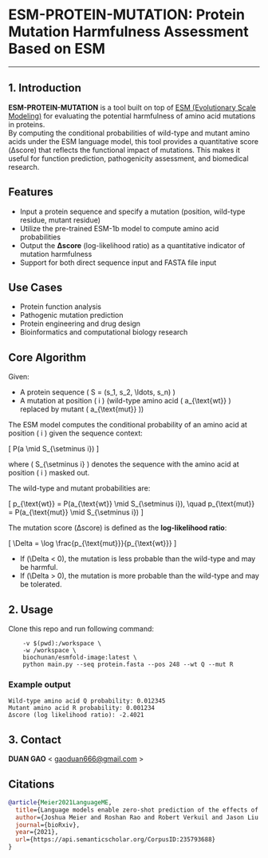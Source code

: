 # ESM-PROTEIN-MUTATION: Protein Mutation Harmfulness Assessment Based on ESM
-----------------------------------------------------------------

## 1. Introduction
**ESM-PROTEIN-MUTATION** is a tool built on top of [ESM (Evolutionary Scale Modeling)](https://github.com/facebookresearch/esm) for evaluating the potential harmfulness of amino acid mutations in proteins.  
By computing the conditional probabilities of wild-type and mutant amino acids under the ESM language model, this tool provides a quantitative score (Δscore) that reflects the functional impact of mutations. This makes it useful for function prediction, pathogenicity assessment, and biomedical research.

## Features
- Input a protein sequence and specify a mutation (position, wild-type residue, mutant residue)  
- Utilize the pre-trained ESM-1b model to compute amino acid probabilities  
- Output the **Δscore** (log-likelihood ratio) as a quantitative indicator of mutation harmfulness  
- Support for both direct sequence input and FASTA file input  

## Use Cases
- Protein function analysis  
- Pathogenic mutation prediction  
- Protein engineering and drug design  
- Bioinformatics and computational biology research  

## Core Algorithm

Given:
- A protein sequence \( S = (s_1, s_2, \ldots, s_n) \)  
- A mutation at position \( i \) (wild-type amino acid \( a_{\text{wt}} \) replaced by mutant \( a_{\text{mut}} \))  

The ESM model computes the conditional probability of an amino acid at position \( i \) given the sequence context:

\[
P(a \mid S_{\setminus i})
\]

where \( S_{\setminus i} \) denotes the sequence with the amino acid at position \( i \) masked out.  

The wild-type and mutant probabilities are:

\[
p_{\text{wt}} = P(a_{\text{wt}} \mid S_{\setminus i}), 
\quad
p_{\text{mut}} = P(a_{\text{mut}} \mid S_{\setminus i})
\]

The mutation score (Δscore) is defined as the **log-likelihood ratio**:

\[
\Delta = \log \frac{p_{\text{mut}}}{p_{\text{wt}}}
\]

- If \(\Delta < 0\), the mutation is less probable than the wild-type and may be harmful.  
- If \(\Delta > 0\), the mutation is more probable than the wild-type and may be tolerated.  


## 2. Usage
Clone this repo and run following command:

```docker run --rm --gpus all \
    -v $(pwd):/workspace \
    -w /workspace \
    biochunan/esmfold-image:latest \
    python main.py --seq protein.fasta --pos 248 --wt Q --mut R
```
### Example output

```
Wild-type amino acid Q probability: 0.012345
Mutant amino acid R probability: 0.001234
Δscore (log likelihood ratio): -2.4021
```
## 3. Contact  

**DUAN GAO** < gaoduan666@gmail.com >  

## Citations <a name="citations"></a>

```bibtex
@article{Meier2021LanguageME,
  title={Language models enable zero-shot prediction of the effects of mutations on protein function},
  author={Joshua Meier and Roshan Rao and Robert Verkuil and Jason Liu and Tom Sercu and Alexander Rives},
  journal={bioRxiv},
  year={2021},
  url={https://api.semanticscholar.org/CorpusID:235793688}
}
```